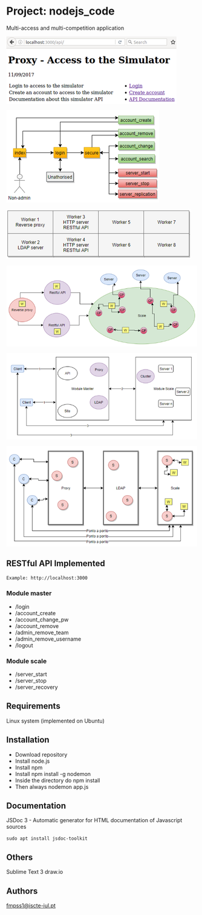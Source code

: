 
# Project: nodejs_code


Multi-access and multi-competition application



![alt text](images/01.main_access_by_gui.png "Main access by GUI")

![alt text](images/02.global_api.png "Global API")

![alt text](images/03.global_struture.png "Global Struture")

![alt text](images/04.global_design.png "Global Design 1")

![alt text](images/05.global_design.png "Global Design 2")

![alt text](images/06.global_design.png "Global Design 3")




## RESTful API Implemented

```
Example: http://localhost:3000
```


### Module master
* /login
* /account_create
* /account_change_pw
* /account_remove
* /admin_remove_team
* /admin_remove_username
* /logout


### Module scale
* /server_start
* /server_stop
* /server_recovery



## Requirements

Linux system (implemented on Ubuntu)



## Installation

* Download repository
* Install node.js
* Install npm
* Install npm install -g nodemon
* Inside the directory do npm install
* Then always nodemon app.js



## Documentation

JSDoc 3 - Automatic generator for HTML documentation of Javascript sources

```
sudo apt install jsdoc-toolkit
```



## Others

Sublime Text 3
draw.io



## Authors

fmpss1@iscte-iul.pt
